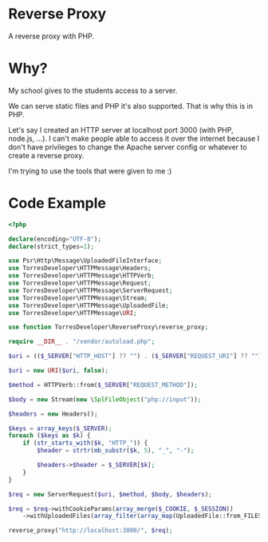 # Reverse Proxy

A reverse proxy with PHP.

# Why?

My school gives to the students access to a server.

We can serve static files and PHP it's also supported. That is why this is in
PHP.

Let's say I created an HTTP server at localhost port 3000 (with PHP, node.js,
...). I can't make people able to access it over the internet because I don't
have privileges to change the Apache server config or whatever to create a
reverse proxy.

I'm trying to use the tools that were given to me :)

# Code Example

``` php
<?php

declare(encoding="UTF-8");
declare(strict_types=1);

use Psr\Http\Message\UploadedFileInterface;
use TorresDeveloper\HTTPMessage\Headers;
use TorresDeveloper\HTTPMessage\HTTPVerb;
use TorresDeveloper\HTTPMessage\Request;
use TorresDeveloper\HTTPMessage\ServerRequest;
use TorresDeveloper\HTTPMessage\Stream;
use TorresDeveloper\HTTPMessage\UploadedFile;
use TorresDeveloper\HTTPMessage\URI;

use function TorresDeveloper\ReverseProxy\reverse_proxy;

require __DIR__ . "/vendor/autoload.php";

$uri = (($_SERVER["HTTP_HOST"] ?? "") . ($_SERVER["REQUEST_URI"] ?? ""));

$uri = new URI($uri, false);

$method = HTTPVerb::from($_SERVER["REQUEST_METHOD"]);

$body = new Stream(new \SplFileObject("php://input"));

$headers = new Headers();

$keys = array_keys($_SERVER);
foreach ($keys as $k) {
    if (str_starts_with($k, "HTTP_")) {
        $header = strtr(mb_substr($k, 5), "_", "-");

        $headers->$header = $_SERVER[$k];
    }
}

$req = new ServerRequest($uri, $method, $body, $headers);

$req = $req->withCookieParams(array_merge($_COOKIE, $_SESSION))
    ->withUploadedFiles(array_filter(array_map(UploadedFile::from_FILES(...), $_FILES), fn ($i) => $i instanceof UploadedFileInterface));

reverse_proxy("http://localhost:3000/", $req);
```
